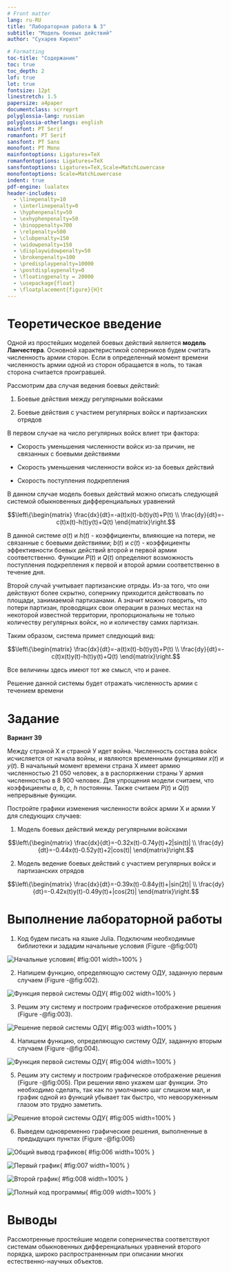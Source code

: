 ```yaml
---
# Front matter
lang: ru-RU
title: "Лабораторная работа № 3"
subtitle: "Модель боевых действий"
author: "Сухарев Кирилл"

# Formatting
toc-title: "Содержание"
toc: true
toc_depth: 2
lof: true
lot: true
fontsize: 12pt
linestretch: 1.5
papersize: a4paper
documentclass: scrreprt
polyglossia-lang: russian
polyglossia-otherlangs: english
mainfont: PT Serif
romanfont: PT Serif
sansfont: PT Sans
monofont: PT Mono
mainfontoptions: Ligatures=TeX
romanfontoptions: Ligatures=TeX
sansfontoptions: Ligatures=TeX,Scale=MatchLowercase
monofontoptions: Scale=MatchLowercase
indent: true
pdf-engine: lualatex
header-includes:
  - \linepenalty=10
  - \interlinepenalty=0
  - \hyphenpenalty=50
  - \exhyphenpenalty=50
  - \binoppenalty=700
  - \relpenalty=500
  - \clubpenalty=150
  - \widowpenalty=150
  - \displaywidowpenalty=50
  - \brokenpenalty=100
  - \predisplaypenalty=10000
  - \postdisplaypenalty=0
  - \floatingpenalty = 20000
  - \usepackage{float}
  - \floatplacement{figure}{H}t
---
```


# Теоретическое введение

Одной из простейших моделей боевых действий является **модель Ланчестера**. Основной характеристикой соперников будем считать численность армии сторон. Если в определенный момент времени численность армии одной из сторон обращается в ноль, то такая сторона считается проигравшей.

Рассмотрим два случая ведения боевых действий:

1. Боевые действия между регулярными войсками

2. Боевые действия с участием регулярных войск и партизанских отрядов

В первом случае на число регулярных войск влиет три фактора:

* Скорость уменьшения численности войск из-за причин, не связанных с боевыми действиями

* Скорость уменьшения численности войск из-за боевых действий

* Скорость поступления подкрепления

В данном случае модель боевых действий можно описать следующей системой обыкновенных дифференциальных уравнений

$$\left\{\begin{matrix} \frac{dx}{dt}=-a(t)x(t)-b(t)y(t)+P(t) \\ \frac{dy}{dt}=-c(t)x(t)-h(t)y(t)+Q(t) \end{matrix}\right.$$

В данной системе $a(t)$ и $h(t)$ - коэффициенты, влияющие на потери, не связанные с боевыми действиями; $b(t)$ и $c(t)$ - коэффициенты эффективности боевых действий второй и первой армии соответственно. Функции $P(t)$ и $Q(t)$ определяют возможность поступления подкрепления к первой и второй армии соответственно в течение дня.

Второй случай учитывает партизанские отряды. Из-за того, что они действуют более скрытно, сопернику приходится действовать по площади, занимаемой партизанами. А значит можно говорить, что потери партизан, проводящих свои операции в разных местах на некоторой известной территории, пропорциональны не только количеству регулярных войск, но и количеству самих партизан.

Таким образом, система примет следующий вид:

$$\left\{\begin{matrix} \frac{dx}{dt}=-a(t)x(t)-b(t)y(t)+P(t) \\ \frac{dy}{dt}=-c(t)x(t)y(t)-h(t)y(t)+Q(t) \end{matrix}\right.$$

Все величины здесь имеют тот же смысл, что и ранее.

Решение данной системы будет отражать численность армии с течением времени

# Задание

**Вариант 39**

Между страной Х и страной У идет война. Численность состава войск исчисляется от начала войны, и являются временными функциями $x(t)$ и $y(t)$. В начальный момент времени страна Х имеет армию численностью 21 050 человек, а в распоряжении страны У армия численностью в 8 900 человек. Для упрощения модели считаем, что коэффициенты  $a$, $b$, $c$, $h$ постоянны. Также считаем $P(t)$ и $Q(t)$ непрерывные функции.

Постройте графики изменения численности войск армии Х и армии У для следующих случаев:

1. Модель боевых действий между регулярными войсками

$$\left\{\begin{matrix} \frac{dx}{dt}=-0.32x(t)-0.74y(t)+2|sin(t)| \\ \frac{dy}{dt}=-0.44x(t)-0.52y(t)+2|cos(t)| \end{matrix}\right.$$

2. Модель ведение боевых действий с участием регулярных войск и партизанских отрядов

$$\left\{\begin{matrix} \frac{dx}{dt}=-0.39x(t)-0.84y(t)+|sin(2t)| \\ \frac{dy}{dt}=-0.42x(t)y(t)-0.49y(t)+|cos(2t)| \end{matrix}\right.$$

# Выполнение лабораторной работы

1. Код будем писать на языке Julia. Подключим необходимые библиотеки и зададим начальные условия (Figure -@fig:001)

![Начальные условия](images/report/img1.png){ #fig:001 width=100% }

2. Напишем функцию, определяющую систему ОДУ, заданную первым случаем (Figure -@fig:002).

![Функция первой системы ОДУ](images/report/img2.png){ #fig:002 width=100% }

3. Решим эту систему и построим графическое отображение решения (Figure -@fig:003).

![Решение первой системы ОДУ](images/report/img3.png){ #fig:003 width=100% }

4. Напишем функцию, определяющую систему ОДУ, заданную вторым случаем (Figure -@fig:004).

![Функция первой системы ОДУ](images/report/img4.png){ #fig:004 width=100% }

5. Решим эту систему и построим графическое отображение решения (Figure -@fig:005). При решении явно укажем шаг функции. Это необходимо сделать, так как по умолчанию шаг слишком мал, и график одной из функций убывает так быстро, что невооруженным глазом это трудно заметить.

![Решение второй системы ОДУ](images/report/img5.png){ #fig:005 width=100% }

6. Выведем одновременно графические решения, выполненные в предыдущих пунктах (Figure -@fig:006)

![Общий вывод графиков](images/report/img6.png){ #fig:006 width=100% }

![Первый график](images/report/img7.png){ #fig:007 width=100% }

![Второй график](images/report/img8.png){ #fig:008 width=100% }

![Полный код программы](images/report/img9.png){ #fig:009 width=100% }

# Выводы

Рассмотренные простейшие модели соперничества соответствуют системам обыкновенных дифференциальных уравнений второго порядка, широко распространенным при описании многих естественно-научных объектов.